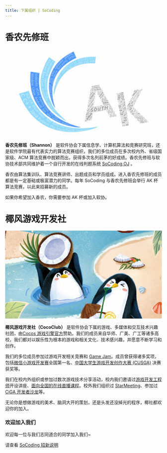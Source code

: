 ```yaml
---
title: 下属组织 | SoCoding
---
```


# 香农先修班
![shannon](/public/img/org/shannon.jpg)

**香农先修班（Shannon）** 是软件协会下属信息学、计算机算法和竞赛研究班，还是软件学院最有代表实力的算法竞赛组织，我们的多位成员在多次校内外、省级国家级、ACM 算法竞赛中脱颖而出，获得多次名列前茅的好成绩。香农先修班与软协技术部共同维护着一个自行开发的在线判题系统 [SoCoding OJ](//oj.socoding.cn) 。

香农由算法集训队、算法竞赛讲师、出题成员和学员组成。进入香农先修班的成员都是有一定基础或极富潜力的同学。每年 SoCoding 与香农先修班会举行 AK 杯算法竞赛，以此来招募新的成员。

如果你希望加入香农，你需要参加 AK 杯或加入软协。

# 椰风游戏开发社
![cococlub](/public/img/org/cococlub.jpg)

**椰风游戏开发社（CocoClub）** 是软件协会下属的游戏、多媒体和交互技术兴趣社团，由[Cocos 游戏引擎官方](//www.cocos.com/?media_source=shao)赞助。我们的成员来自华师、广美、广工等诸多高校，我们都对以娱乐性为根本的游戏和相关文化、技术感兴趣，并愿意不断学习和创作。

我们的多位成员参加过游戏开发相关竞赛和 [Game Jam](//globalgamejam.org)。成员曾获得诸多奖项，包括[微信小游戏开发赛](//developers.weixin.qq.com/community/competition)全国第一名、[中国大学生游戏开发创作大赛 (CUSGA)](//www.ugdap.com) 决赛获奖等。

我们在校内外组织或参加过数次游戏技术分享活动，校内我们邀请过[游戏开发工程师](//lamyoung.com/)开设讲座、[面向全国的在线直播课程](//ss.scnu.edu.cn/a/20220705/3776.html)。校外我们组织过 [StarMeeting](//www.cocos.com/cocos-star-meetings-广州首发！)、参加过 [CiGA 开发者沙龙](//www.ciga.me/ciga/)等。

无论你是想做游戏的美术、脑洞大开的策划，还是头发还没掉光的程序，椰社都欢迎你的加入。

### 欢迎加入我们
欢迎每一位与我们志同道合的同学加入我们~

请查看 [SoCoding 招新说明](/recruitment)